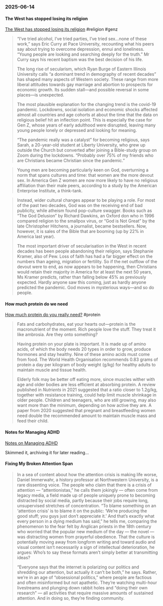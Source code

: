 ### 2025-06-14
#### The West has stopped losing its religion
[The West has stopped losing its religion](https://www.economist.com/international/2025/06/12/why-the-west-has-stopped-losing-its-religion) #religion #genz 

> “I’ve tried alcohol, I’ve tried parties, I’ve tried sex...none of these work,” says Eric Curry at Pace University, recounting what his peers say about trying to overcome depression, ennui and loneliness. “Young people are looking and searching deeply for the truth.” Mr Curry says his recent baptism was the best decision of his life.
> 
> The long rise of secularism, which Ryan Burge of Eastern Illinois University calls “a dominant trend in demography of recent decades” has shaped many aspects of Western society. These range from more liberal attitudes towards gay marriage and abortion to prospects for economic growth. Its sudden stall—and possible reversal in some places—is unexpected.
> 
> The most plausible explanation for the changing trend is the covid-19 pandemic. Lockdowns, social isolation and economic shocks affected almost all countries and age cohorts at about the time that the data on religious belief hit an inflection point. This is especially the case for Gen Z, whose years of early adulthood were disrupted, leaving many young people lonely or depressed and looking for meaning.
> 
> “The pandemic really was a catalyst” for becoming religious, says Sarah, a 20-year-old student at Liberty University, who grew up outside the Church but converted after joining a Bible-study group on Zoom during the lockdowns. “Probably over 75% of my friends who are Christians became Christian since the pandemic.”


> Young men are becoming particularly keen on God, overturning a norm that spans cultures and time: that women are the more devout sex. In America Gen Z women are now more likely to have no religious affiliation than their male peers, according to a study by the American Enterprise Institute, a think-tank.


> Instead, wider cultural changes appear to be playing a role. For most of the past two decades, God was on the receiving end of bad publicity, while atheism found pop-culture swagger. Books such as “The God Delusion” by Richard Dawkins, an Oxford don who in 1996 compared religion to the smallpox virus, or “God is Not Great” by the late Christopher Hitchens, a journalist, became bestsellers. Now, however, it is sales of the Bible that are booming (up by 22% in America last year).
>
> The most important driver of secularisation in the West in recent decades has been people abandoning their religion, says Stephanie Kramer, also of Pew. Loss of faith has had a far bigger effect on the numbers than ageing, migration or fertility. So if the net outflow of the devout were to end, as now appears to be happening, then Christians would retain their majority in America for at least the next 50 years, Ms Kramer predicts, rather than falling below 45% as previously expected. Hardly anyone saw this coming, just as hardly anyone predicted the pandemic. God moves in mysterious ways—and so do people.

#### How much protein do we need
[How much protein do you really need?](https://www.economist.com/science-and-technology/2025/06/06/how-much-protein-do-you-really-need) #protein 

> Fats and carbohydrates, eat your hearts out—protein is the macronutrient of the moment. Rich people love the stuff. They treat it like ambrosia. Are they onto something?
> 
> Having protein on your plate is important. It is made up of amino acids, of which the body needs 20 types in order to grow, produce hormones and stay healthy. Nine of these amino acids must come from food. The World Health Organisation recommends 0.83 grams of protein a day per kilogram of body weight (g/kg) for healthy adults to maintain muscle and tissue health.
> 
> Elderly folk may be better off eating more, since muscles wither with age and older bodies are less efficient at absorbing protein. A review published in _Nutrients_ in 2021 suggested that a ratio closer to 1.2g/kg, together with resistance training, could help limit muscle shrinkage in older people. Children and teenagers, who are still growing, may also want more than the minimum, depending on how active they are. A paper from 2020 suggested that pregnant and breastfeeding women need double the recommended amount to maintain muscle mass and feed their child.

#### Notes for Managing ADHD
[Notes on Managing ADHD](https://borretti.me/article/notes-on-managing-adhd)

Skimmed it, archiving it for later reading…

#### Fixing My Broken Attention Span

> In a sea of content about how the attention crisis is making life worse, Daniel Immerwahr, a history professor at Northwestern University, is a rare dissenting voice. The people who claim that there is a crisis of attention — “attentionistas,” he calls them jokingly — often come from legacy media, a field made up of people uniquely prone to becoming distracted by social media, partly because their jobs require long, unsupervised stretches of concentration. “To blame something on an ‘attention crisis’ is to blame it on the public: ‘We’re producing the good stuff; you guys just don’t appreciate it.’ And that’s exactly what every person in a dying medium has said,” he tells me, comparing the phenomenon to the fear felt by Anglican priests in the 18th century who worried that the popular new medium of the day — the novel — was distracting women from prayerful obedience. That the culture is potentially moving away from longform writing and toward audio and visual content isn’t necessarily a sign of intellectual deterioration, he argues: Who’s to say these formats aren’t simply better at transmitting ideas?
> 
> “Everyone says that the internet is polarizing our politics and shredding our attention, but actually it can’t be both,” he says. Rather, we’re in an age of “obsessional politics,” where people are factious and often misinformed but not apathetic. They’re watching multi-hour livestreams and plunging down rabbit holes and “doing their own research” — all activities that require massive amounts of sustained attention. And in doing so, they’re finding community.